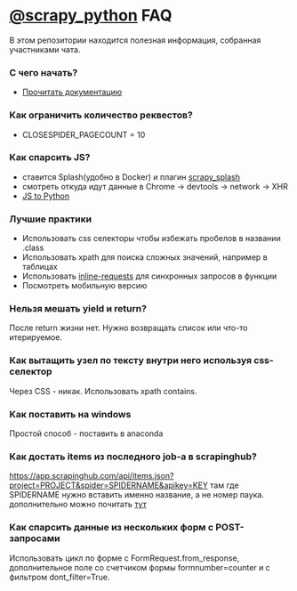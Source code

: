 # [@scrapy_python](https://t.me/scrapy_python) FAQ #

В этом репозитории находится полезная информация, собранная участниками чата.

### С чего начать? ###

* [Прочитать документацию](https://docs.scrapy.org/en/latest/)

### Как ограничить количество реквестов? ###

* CLOSESPIDER_PAGECOUNT = 10

### Как спарсить JS? ###

* ставится Splash(удобно в Docker) и плагин [scrapy_splash](https://github.com/scrapy-plugins/scrapy-splash)
* смотреть откуда идут данные в Chrome -> devtools -> network -> XHR
* [JS to Python](http://piter.io/projects/js2py)

### Лучшие практики ###

* Использовать css селекторы чтобы избежать пробелов в названии .class
* Использовать xpath для поиска сложных значений, например в таблицах
* Использовать [inline-requests](https://github.com/rmax/scrapy-inline-requests) для синхронных запросов в функции
* Посмотреть мобильную версию

### Нельзя мешать yield и return? ###
После return жизни нет. Нужно возвращать список или что-то итерируемое.

### Как вытащить узел по тексту внутри него используя css-селектор ###
Через CSS - никак. Использовать xpath contains.

### Как поставить на windows ###
Простой способ - поставить в anaconda

### Как достать items из последного job-а в scrapinghub? ###
https://app.scrapinghub.com/api/items.json?project=PROJECT&spider=SPIDERNAME&apikey=KEY
там где SPIDERNAME нужно вставить именно название, а не номер паука.
дополнительно можно почитать [тут](https://support.scrapinghub.com/support/discussions/topics/22000009481)

### Как спарсить данные из нескольких форм с POST-запросами ###
Использовать цикл по форме c FormRequest.from_response, дополнительное поле со счетчиком формы formnumber=counter и с фильтром dont_filter=True.

